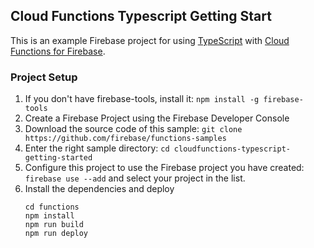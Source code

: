 ## Cloud Functions Typescript Getting Start

This is an example Firebase project for using
[TypeScript](https://www.typescriptlang.org/) with
[Cloud Functions for Firebase](https://firebase.google.com/products/functions).

### Project Setup
1. If you don't have firebase-tools, install it: `npm install -g firebase-tools`
2. Create a Firebase Project using the Firebase Developer Console
3. Download the source code of this sample: `git clone https://github.com/firebase/functions-samples`
4. Enter the right sample directory: `cd cloudfunctions-typescript-getting-started`
5. Configure this project to use the Firebase project you have created: `firebase use --add` and select your project in the list.
6. Install the dependencies and deploy
   ```
   cd functions
   npm install
   npm run build
   npm run deploy
   ```
